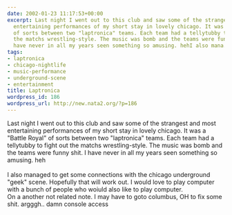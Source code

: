 ```yaml
---
date: 2002-01-23 11:17:53+00:00
excerpt: Last night I went out to this club and saw some of the strangest and most
  entertaining performances of my short stay in lovely chicago. It was a "Battle Royal"
  of sorts between two "laptronica" teams. Each team had a tellytubby to fight out
  the matchs wrestling-style. The music was bomb and the teams were funny shit. I
  have never in all my years seen something so amusing. hehI also mana...
tags:
- laptronica
- chicago-nightlife
- music-performance
- underground-scene
- entertainment
title: Laptronica
wordpress_id: 186
wordpress_url: http://new.nata2.org/?p=186
---
```


Last night I went out to this club and saw some of the strangest and most entertaining performances of my short stay in lovely chicago. It was a "Battle Royal" of sorts between two "laptronica" teams. Each team had a tellytubby to fight out the matchs wrestling-style. The music was bomb and the teams were funny shit. I have never in all my years seen something so amusing. heh<br/><br/>I also managed to get some connections with the chicago underground "geek" scene. Hopefully that will work out. I would love to play computer with a bunch of people who woiuld also like to play computer. <br/>On a another not related note. I may have to goto columbus, OH to fix some shit. argggh.. damn console access